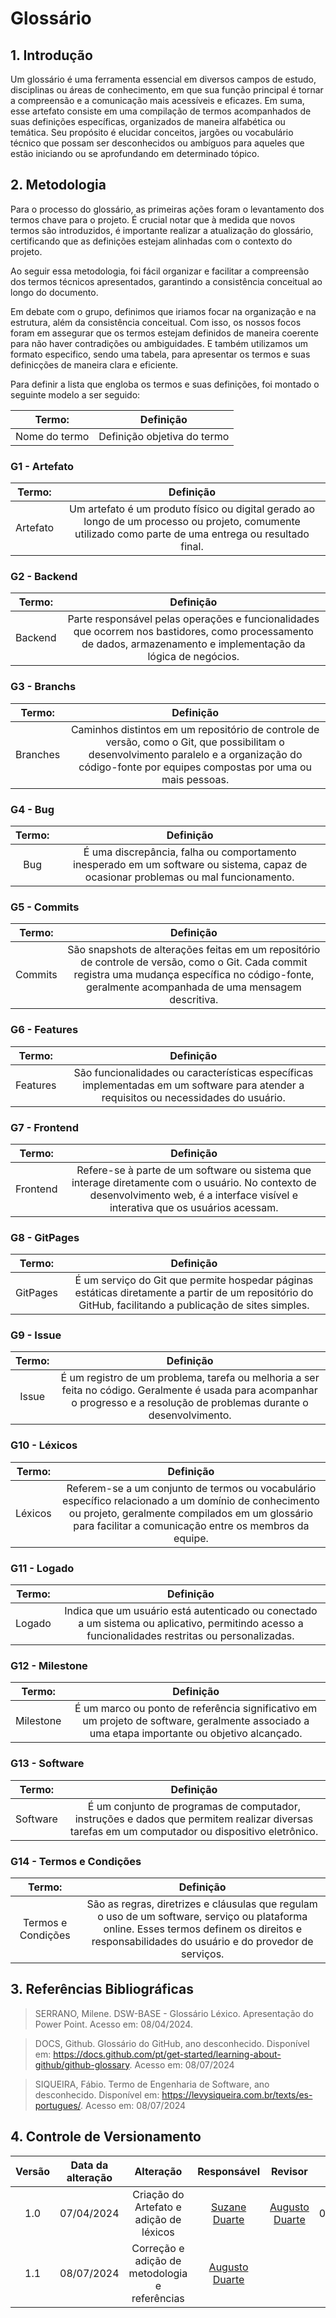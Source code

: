 # Glossário

## 1. Introdução

Um glossário é uma ferramenta essencial em diversos campos de estudo, disciplinas ou áreas de conhecimento, em que sua função principal é tornar a compreensão e a comunicação mais acessíveis e eficazes. Em suma, esse artefato consiste em uma compilação de termos acompanhados de suas definições específicas, organizados de maneira alfabética ou temática. Seu propósito é elucidar conceitos, jargões ou vocabulário técnico que possam ser desconhecidos ou ambíguos para aqueles que estão iniciando ou se aprofundando em determinado tópico.

## 2. Metodologia

Para o processo do glossário, as primeiras ações foram o levantamento dos termos chave para o projeto. É crucial notar que à medida que novos termos são introduzidos, é importante realizar a atualização do glossário, certificando que as definições estejam alinhadas com o contexto do projeto.

Ao seguir essa metodologia, foi fácil organizar e facilitar a compreensão dos termos técnicos apresentados, garantindo a consistência conceitual ao longo do documento.

Em debate com o grupo, definimos que iriamos focar na organização e na estrutura, além da consistência conceitual. Com isso, os nossos focos foram em assegurar que os termos estejam definidos de maneira coerente para não haver contradições ou ambiguidades. E também utilizamos um formato especifico, sendo uma tabela, para apresentar os termos e suas definicções de maneira clara e eficiente.

Para definir a lista que engloba os termos e suas definições, foi montado o seguinte modelo a ser seguido:

|    Termo:     |          Definição          |
| :-----------: | :-------------------------: |
| Nome do termo | Definição objetiva do termo |


### G1 - Artefato

|  Termo:  |                                                           Definição                                                            |
| :------: | :----------------------------------------------------------------------------------------------------------------------------: |
| Artefato | Um artefato é um produto físico ou digital gerado ao longo de um processo ou projeto, comumente utilizado como parte de uma entrega ou resultado final. |


### G2 - Backend

|  Termo:   |                                                                         Definição                                                                         |
| :-------: | :--------------------------------------------------------------------------------------------------------------------------------------------------------: |
| Backend   | Parte responsável pelas operações e funcionalidades que ocorrem nos bastidores, como processamento de dados, armazenamento e implementação da lógica de negócios.|

### G3 - Branchs

|  Termo:  |                                                                                              Definição                                                                                               |
| :------: | :--------------------------------------------------------------------------------------------------------------------------------------------------------------------------------------------------: |
| Branches | Caminhos distintos em um repositório de controle de versão, como o Git, que possibilitam o desenvolvimento paralelo e a organização do código-fonte por equipes compostas por uma ou mais pessoas. |

### G4 - Bug

| Termo: |                                                      Definição                                                       |
| :----: | :------------------------------------------------------------------------------------------------------------------: |
|  Bug   | É uma discrepância, falha ou comportamento inesperado em um software ou sistema, capaz de ocasionar problemas ou mal funcionamento.|

### G5 - Commits

| Termo:  |                                                                Definição                                                                 |
| :-----: | :--------------------------------------------------------------------------------------------------------------------------------------: |
| Commits | São snapshots de alterações feitas em um repositório de controle de versão, como o Git. Cada commit registra uma mudança específica no código-fonte, geralmente acompanhada de uma mensagem descritiva. |

### G6 - Features

|  Termo:   |                                                                 Definição                                                                 |
| :-------: | :--------------------------------------------------------------------------------------------------------------------------------------: |
| Features  | São funcionalidades ou características específicas implementadas em um software para atender a requisitos ou necessidades do usuário.|

### G7 - Frontend

|  Termo:   |                                                                             Definição                                                                             |
| :-------: | :----------------------------------------------------------------------------------------------------------------------------------------------------------------: |
| Frontend  | Refere-se à parte de um software ou sistema que interage diretamente com o usuário. No contexto de desenvolvimento web, é a interface visível e interativa que os usuários acessam. |

### G8 - GitPages

|  Termo:  |                                                                                   Definição                                                                                    |
| :------: | :----------------------------------------------------------------------------------------------------------------------------------------------------------------------------: |
| GitPages | É um serviço do Git que permite hospedar páginas estáticas diretamente a partir de um repositório do GitHub, facilitando a publicação de sites simples. |

### G9 - Issue

| Termo: |                                                                             Definição                                                                              |
| :----: | :----------------------------------------------------------------------------------------------------------------------------------------------------------------: |
| Issue  | É um registro de um problema, tarefa ou melhoria a ser feita no código. Geralmente é usada para acompanhar o progresso e a resolução de problemas durante o desenvolvimento.|

### G10 - Léxicos

| Termo:  |                                                                                Definição                                                                                |
| :-----: | :---------------------------------------------------------------------------------------------------------------------------------------------------------------------: |
| Léxicos | Referem-se a um conjunto de termos ou vocabulário específico relacionado a um domínio de conhecimento ou projeto, geralmente compilados em um glossário para facilitar a comunicação entre os membros da equipe. |

### G11 - Logado

|  Termo:   |                                                                             Definição                                                                             |
| :-------: | :----------------------------------------------------------------------------------------------------------------------------------------------------------------: |
| Logado    | Indica que um usuário está autenticado ou conectado a um sistema ou aplicativo, permitindo acesso a funcionalidades restritas ou personalizadas. |


### G12 - Milestone

|  Termo:   |                                                                      Definição                                                                       |
| :-------: | :--------------------------------------------------------------------------------------------------------------------------------------------------: |
| Milestone | É um marco ou ponto de referência significativo em um projeto de software, geralmente associado a uma etapa importante ou objetivo alcançado. |

### G13 - Software

|  Termo:  |                                                                                    Definição                                                                                     |
| :------: | :------------------------------------------------------------------------------------------------------------------------------------------------------------------------------: |
| Software |É um conjunto de programas de computador, instruções e dados que permitem realizar diversas tarefas em um computador ou dispositivo eletrônico.|


### G14 - Termos e Condições

|       Termo:       |                                                                            Definição                                                                            |
| :----------------: | :-------------------------------------------------------------------------------------------------------------------------------------------------------------: |
| Termos e Condições | São as regras, diretrizes e cláusulas que regulam o uso de um software, serviço ou plataforma online. Esses termos definem os direitos e responsabilidades do usuário e do provedor de serviços.|

## 3. Referências Bibliográficas

> SERRANO, Milene. DSW-BASE - Glossário Léxico. Apresentação do Power Point. Acesso em: 08/04/2024.

> DOCS, Github. Glossário do GitHub, ano desconhecido. Disponível em: https://docs.github.com/pt/get-started/learning-about-github/github-glossary. Acesso em: 08/07/2024

> SIQUEIRA, Fábio. Termo de Engenharia de Software, ano desconhecido. Disponível em: https://levysiqueira.com.br/texts/es-portugues/. Acesso em: 08/07/2024 

## 4. Controle de Versionamento 

| Versão | Data da alteração |            Alteração             |                       Responsável                       |                         Revisor                         | Data de revisão |
| :----: | :---------------: | :------------------------------: | :-----------------------------------------------------: | :-----------------------------------------------------: | :-------------: |
|  1.0   |    07/04/2024     |       Criação do Artefato e adição de léxicos       |    [Suzane Duarte](https://github.com/suzaneduarte)     |      [Augusto Duarte](https://github.com/Augcamp)       |   07/04/2024    |
|  1.1   |    08/07/2024     |       Correção e adição  de metodologia e referências       |    [Augusto Duarte](https://github.com/Augcamp)     |             |      |
